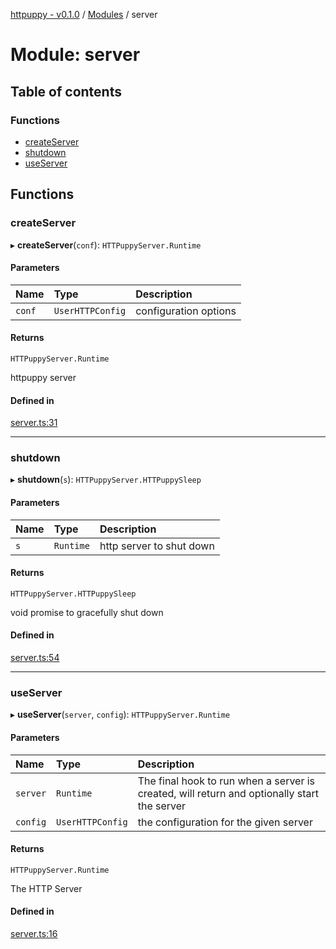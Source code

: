 [httpuppy - v0.1.0](../README.md) / [Modules](../modules.md) / server

# Module: server

## Table of contents

### Functions

- [createServer](server.md#createserver)
- [shutdown](server.md#shutdown)
- [useServer](server.md#useserver)

## Functions

### createServer

▸ **createServer**(`conf`): `HTTPuppyServer.Runtime`

#### Parameters

| Name | Type | Description |
| :------ | :------ | :------ |
| `conf` | `UserHTTPConfig` | configuration options |

#### Returns

`HTTPuppyServer.Runtime`

httpuppy server

#### Defined in

[server.ts:31](https://github.com/abschill/http-simple/blob/472772b/src/server.ts#L31)

___

### shutdown

▸ **shutdown**(`s`): `HTTPuppyServer.HTTPuppySleep`

#### Parameters

| Name | Type | Description |
| :------ | :------ | :------ |
| `s` | `Runtime` | http server to shut down |

#### Returns

`HTTPuppyServer.HTTPuppySleep`

void promise to gracefully shut down

#### Defined in

[server.ts:54](https://github.com/abschill/http-simple/blob/472772b/src/server.ts#L54)

___

### useServer

▸ **useServer**(`server`, `config`): `HTTPuppyServer.Runtime`

#### Parameters

| Name | Type | Description |
| :------ | :------ | :------ |
| `server` | `Runtime` | The final hook to run when a server is created, will return and optionally start the server |
| `config` | `UserHTTPConfig` | the configuration for the given server |

#### Returns

`HTTPuppyServer.Runtime`

The HTTP Server

#### Defined in

[server.ts:16](https://github.com/abschill/http-simple/blob/472772b/src/server.ts#L16)
